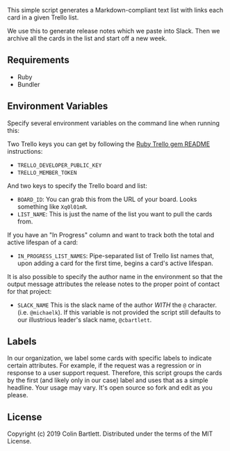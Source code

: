 This simple script generates a Markdown-compliant text list with links each card in a given Trello list.

We use this to generate release notes which we paste into Slack. Then we archive all the cards in the list and start off a new week.

## Requirements

* Ruby
* Bundler

## Environment Variables

Specify several environment variables on the command line when running this:

Two Trello keys you can get by following the [Ruby Trello gem README](https://github.com/jeremytregunna/ruby-trello) instructions:

* `TRELLO_DEVELOPER_PUBLIC_KEY`
* `TRELLO_MEMBER_TOKEN`

And two keys to specify the Trello board and list:

* `BOARD_ID`: You can grab this from the URL of your board. Looks something like `Xq0l01mR`.
* `LIST_NAME`: This is just the name of the list you want to pull the cards from.

If you have an "In Progress" column and want to track both the total and active lifespan of a card:

* `IN_PROGRESS_LIST_NAMES`: Pipe-separated list of Trello list names that, upon adding a card for the first time, begins a card's active lifespan.

It is also possible to specify the author name in the environment so
that the output message attributes the release notes to the proper point
of contact for that project:

* `SLACK_NAME` This is the slack name of the author _WITH_ the `@`
  character. (i.e. `@michaelk`).  If this variable is not provided the
script still defaults to our illustrious leader's slack name,
`@cbartlett`.

## Labels

In our organization, we label some cards with specific labels to indicate certain attributes.
For example, if the request was a regression or in response to a user support request.
Therefore, this script groups the cards by the first (and likely only in our case) label and
uses that as a simple headline. Your usage may vary. It's open source so fork and edit as you
please.

## License

Copyright (c) 2019 Colin Bartlett. Distributed under the terms of the MIT License.
